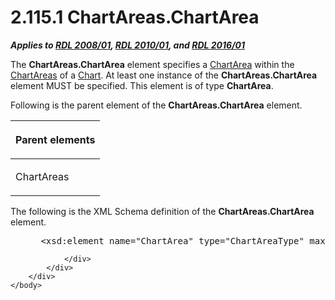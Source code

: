 <html dir="LTR" xmlns:mshelp="http://msdn.microsoft.com/mshelp" xmlns:ddue="http://ddue.schemas.microsoft.com/authoring/2003/5" xmlns:xlink="http://www.w3.org/1999/xlink" xmlns:tool="http://www.microsoft.com/tooltip">
    <head>
        <meta http-equiv="Content-Type" content="text/html; CHARSET=utf-8"></meta>
        <meta name="save" content="history"></meta>
        <title>2.115.1 ChartAreas.ChartArea</title>
        <xml>
            <mshelp:toctitle title="2.115.1 ChartAreas.ChartArea"></mshelp:toctitle>
            <mshelp:rltitle title="[MS-RDL]: ChartAreas.ChartArea"></mshelp:rltitle>
            <mshelp:keyword index="A" term="60f29723-6084-4a80-b843-332f1105d014"></mshelp:keyword>
            <mshelp:attr name="DCSext.ContentType" value="open specification"></mshelp:attr>
            <mshelp:attr name="AssetID" value="60f29723-6084-4a80-b843-332f1105d014"></mshelp:attr>
            <mshelp:attr name="TopicType" value="kbRef"></mshelp:attr>
            <mshelp:attr name="DCSext.Title" value="[MS-RDL]: ChartAreas.ChartArea" />
        </xml>
    </head>
    <body>
        <div id="header">
            <h1 class="heading">2.115.1 ChartAreas.ChartArea</h1>
        </div>
        <div id="mainSection">
            <div id="mainBody">
                <div id="allHistory" class="saveHistory"></div>
                <div id="sectionSection0" class="section" name="collapseableSection">
                    

<p><b><i>Applies to </i></b><a href="1e855f94-4617-47e4-b89e-0856c6cb420f.md"><b><i>RDL 2008/01</i></b></a><b><i>,
</i></b><a href="3428e690-a348-4ec7-8a6a-8efb42d2cdee.md"><b><i>RDL 2010/01</i></b></a><b><i>,
and </i></b><a href="52ce3983-2bfc-4e72-9359-42aaf5fe4509.md"><b><i>RDL 2016/01</i></b></a></p>

<p>The <b>ChartAreas.ChartArea</b> element specifies a <a href="74e08a7c-5405-4ea4-b903-a79ef4d215f7.md">ChartArea</a> within the <a href="09f36742-bcb4-475d-9413-448da69a84eb.md">ChartAreas</a> of a <a href="b0ab5524-7eb2-47a7-a4d3-230f5c8c5526.md">Chart</a>. At least one
instance of the <b>ChartAreas.ChartArea</b> element MUST be specified. This
element is of type <b>ChartArea</b>. </p>

<p>Following is the parent element of the <b>ChartAreas.ChartArea</b>
element. </p>

<table>
 <thead>
  <tr>
   <th>
   <p>Parent elements</p>
   </th>
  </tr>
 </thead>
 <tr>
  <td>
  <p>ChartAreas</p>
  </td>
 </tr>
</table>

<p>The following is the XML Schema definition of the <b>ChartAreas.ChartArea</b>
element.</p>

<dl>
<dd>
<div><pre> &lt;xsd:element name=&quot;ChartArea&quot; type=&quot;ChartAreaType&quot; maxOccurs=&quot;unbounded&quot; /&gt;
</pre></div>
</dd></dl>


                </div>
            </div>
        </div>
    </body>
</html>